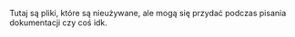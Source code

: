 Tutaj są pliki, które są nieużywane, ale mogą się przydać podczas pisania dokumentacji czy coś idk.
